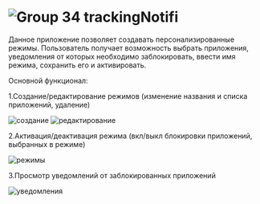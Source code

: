 # ![Group 34](https://user-images.githubusercontent.com/49960685/195873492-09f132b4-1138-4b84-875f-9ac93a98adc0.svg) trackingNotifi

Данное приложение позволяет создавать персонализированные режимы. Пользователь получает возможность выбрать приложения, уведомления от которых необходимо заблокировать,  ввести имя режима, сохранить его и активировать.

Основной функционал:


1.Создание/редактирование режимов (изменение названия и списка приложений, удаление)

![создание](https://user-images.githubusercontent.com/49960685/195877735-e6005a8d-b2ec-4344-a9c7-4bab68d850c1.jpg)
![редактирование](https://user-images.githubusercontent.com/49960685/195877757-c3b80ebd-2158-4699-992c-08c3f5af3cc8.jpg)


2.Активация/деактивация режима (вкл/выкл блокировки приложений, выбранных в режиме)

![режимы](https://user-images.githubusercontent.com/49960685/195877799-e4fe220c-56c2-48f1-b2cb-cd191bb6b9fb.jpg)


3.Просмотр уведомлений от заблокированных приложений

![уведомления](https://user-images.githubusercontent.com/49960685/195877529-3eea9b16-3fea-4a23-b33f-d2a3b19e0ae0.jpg)


